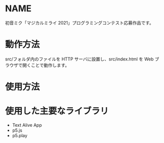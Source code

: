 # NAME

初音ミク「マジカルミライ 2021」プログラミングコンテスト応募作品です。

# 動作方法

src/フォルダ内のファイルを HTTP サーバに設置し、src/index.html を Web ブラウザで開くことで動作します。

# 使用方法

# 使用した主要なライブラリ

- Text Alive App
- p5.js
- p5.play
